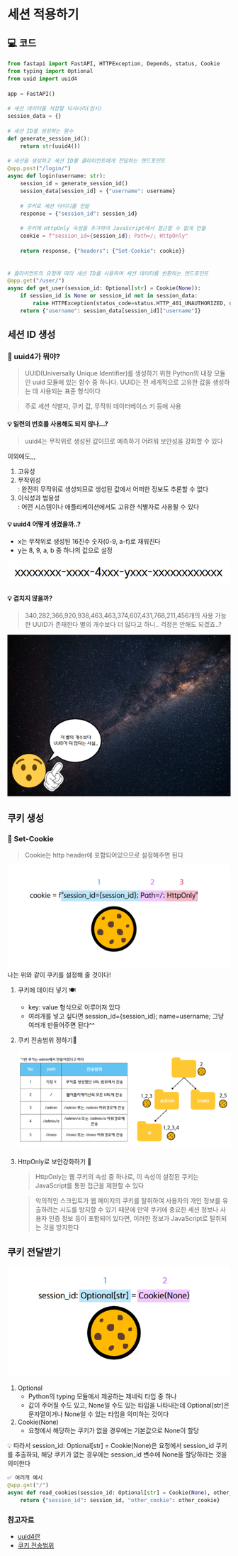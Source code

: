 # 세션 적용하기

## 💻 코드

```python
from fastapi import FastAPI, HTTPException, Depends, status, Cookie
from typing import Optional
from uuid import uuid4

app = FastAPI()

# 세션 데이터를 저장할 딕셔너리(임시)
session_data = {}

# 세션 ID를 생성하는 함수
def generate_session_id():
    return str(uuid4())

# 세션을 생성하고 세션 ID를 클라이언트에게 전달하는 엔드포인트
@app.post("/login/")
async def login(username: str):
    session_id = generate_session_id()
    session_data[session_id] = {"username": username}
    
    # 쿠키로 세션 아이디를 전달
    response = {"session_id": session_id}
    
    # 쿠키에 HttpOnly 속성을 추가하여 JavaScript에서 접근할 수 없게 만듦
    cookie = f"session_id={session_id}; Path=/; HttpOnly"
    
    return response, {"headers": {"Set-Cookie": cookie}}


# 클라이언트의 요청에 따라 세션 ID를 사용하여 세션 데이터를 반환하는 엔드포인트
@app.get("/user/")
async def get_user(session_id: Optional[str] = Cookie(None)):
    if session_id is None or session_id not in session_data:
        raise HTTPException(status_code=status.HTTP_401_UNAUTHORIZED, detail="세션이 유효하지 않습니다.")
    return {"username": session_data[session_id]["username"]}
```

## 세션 ID 생성

### 🔎 uuid4가 뭐야?
>  UUID(Universally Unique Identifier)를 생성하기 위한 Python의 내장 모듈인 uuid 모듈에 있는 함수 중 하나다. UUID는 전 세계적으로 고유한 값을 생성하는 데 사용되는 표준 형식이다

> 주로 세션 식별자, 쿠키 값, 무작위 데이터베이스 키 등에 사용

#### 💡 일련의 번호를 사용해도 되지 않나...?
> uuid4는 무작위로 생성된 값이므로 예측하기 어려워 보안성을 강화할 수 있다

이외에도,,,
1. 고유성
2. 무작위성<br>: 완전히 무작위로 생성되므로 생성된 값에서 어떠한 정보도 추론할 수 없다
3. 이식성과 범용성<br>: 어떤 시스템이나 애플리케이션에서도 고유한 식별자로 사용될 수 있다

#### 💡 uuid4 어떻게 생겼을까..?
* x는 무작위로 생성된 16진수 숫자(0-9, a-f)로 채워진다
* y는 8, 9, a, b 중 하나의 값으로 설정

![alt text](./img/uuid.png)

#### 💡 겹치지 않을까?
> 340,282,366,920,938,463,463,374,607,431,768,211,456개의 사용 가능한 UUID가 존재한다 별의 개수보다 더 많다고 하니.. 걱정은 안해도 되겠죠..?

![alt text](./img/uuid별.png)

## 쿠키 생성

### 🔎 Set-Cookie
> Cookie는 http header에 포함되어있으므로 설정해주면 된다

![alt text](./img/cookie_set.png)
나는 위와 같이 쿠키를 설정해 줄 것이다!
1. 쿠키에 데이터 넣기 🍽
    * key: value 형식으로 이루어져 있다
    * 여러개를 넣고 싶다면 session_id={session_id}; name=username; 그냥 여러개 만들어주면 된다^^
2. 쿠키 전송범위 정하기💨

    ![alt text](./img/cookie_range.png)

3. HttpOnly로 보안강화하기 🧐
   > HttpOnly는 웹 쿠키의 속성 중 하나로, 이 속성이 설정된 쿠키는 JavaScript를 통한 접근을 제한할 수 있다

   > 악의적인 스크립트가 웹 페이지의 쿠키를 탈취하여 사용자의 개인 정보를 유출하려는 시도를 방지할 수 있기 때문에 만약 쿠키에 중요한 세션 정보나 사용자 인증 정보 등이 포함되어 있다면, 이러한 정보가 JavaScript로 탈취되는 것을 방지한다

## 쿠키 전달받기
![alt text](./img/cookie_re.png)

1. Optional
    * Python의 typing 모듈에서 제공하는 제네릭 타입 중 하나
    * 값이 주어질 수도 있고, None일 수도 있는 타입을 나타내는데 Optional[str]은 문자열이거나 None일 수 있는 타입을 의미하는 것이다
2. Cookie(None)
    * 요청에서 해당하는 쿠키가 없을 경우에는 기본값으로 None이 할당

💡 따라서 session_id: Optional[str] = Cookie(None)은 요청에서 session_id 쿠키를 추출하되, 해당 쿠키가 없는 경우에는 session_id 변수에 None을 할당하라는 것을 의미한다

```python
✅ 여러개 예시
@app.get("/")
async def read_cookies(session_id: Optional[str] = Cookie(None), other_cookie: Optional[str] = Cookie(None)):
    return {"session_id": session_id, "other_cookie": other_cookie}
```

### 참고자료
* [uuid4란](https://yoonminlee.com/uuid-uniqueness-duplication)
* [쿠키 전송범위](https://dololak.tistory.com/546)